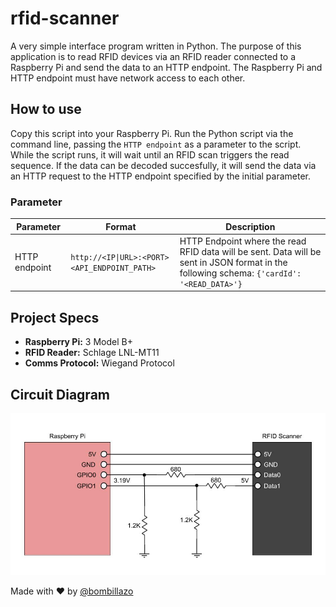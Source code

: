 # rfid-scanner
A very simple interface program written in Python. The purpose of this application is to read RFID devices via an RFID reader connected to a Raspberry Pi and send the data to an HTTP endpoint. The Raspberry Pi and HTTP endpoint must have network access to each other. 

## How to use
Copy this script into your Raspberry Pi. Run the Python script via the command line, passing the `HTTP endpoint` as a parameter to the script. While the script runs, it will wait until an RFID scan triggers the read sequence. If the data can be decoded succesfully, it will send the data via an HTTP request to the HTTP endpoint specified by the initial parameter.

### Parameter

Parameter | Format | Description
--- | --- | ---
HTTP endpoint | `http://<IP\|URL>:<PORT><API_ENDPOINT_PATH>` | HTTP Endpoint where the read RFID data will be sent. Data will be sent in JSON format in the following schema: `{'cardId': '<READ_DATA>'}`

## Project Specs
- **Raspberry Pi:** 3 Model B+ 
- **RFID Reader:** Schlage LNL-MT11
- **Comms Protocol:** Wiegand Protocol

## Circuit Diagram

![alt text](imgs/circuit.jpg "circuit")


Made with :heart: by [@bombillazo](https://twitter.com/bombillazo)

